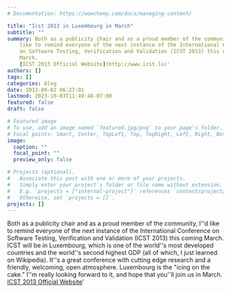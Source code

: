 ```yaml
---
# Documentation: https://wowchemy.com/docs/managing-content/

title: "Icst 2013 in Luxembourg in March"
subtitle: ""
summary: Both as a publicity chair and as a proud member of the community, I''d
    like to remind everyone of the next instance of the International Conference
    on Software Testing, Verification and Validation (ICST 2013) this coming
    March.
    [ICST 2013 Official Website](http://www.icst.lu)'
authors: []
tags: []
categories: blog
date: 2012-09-02 06:27:01
lastmod: 2023-10-03T11:49:48-07:00
featured: false
draft: false

# Featured image
# To use, add an image named `featured.jpg/png` to your page's folder.
# Focal points: Smart, Center, TopLeft, Top, TopRight, Left, Right, BottomLeft, Bottom, BottomRight.
image:
  caption: ""
  focal_point: ""
  preview_only: false

# Projects (optional).
#   Associate this post with one or more of your projects.
#   Simply enter your project's folder or file name without extension.
#   E.g. `projects = ["internal-project"]` references `content/project/deep-learning/index.md`.
#   Otherwise, set `projects = []`.
projects: []
---
```

Both as a publicity chair and as a proud member of the community, I''d
    like to remind everyone of the next instance of the International Conference
    on Software Testing, Verification and Validation (ICST 2013) this coming
    March. ICST will be in Luxembourg, which is one of the world''s most developed
    countries and the world''s second highest GDP (all of which, I just learned
    on Wikipedia). It''s a great conference with cutting edge research and
    a friendly, welcoming, open atmosphere. Luxembourg is the "icing on the
    cake." I''m really looking forward to it, and hope that you''ll join us
    in March.
    [ICST 2013 Official Website](http://www.icst.lu)'